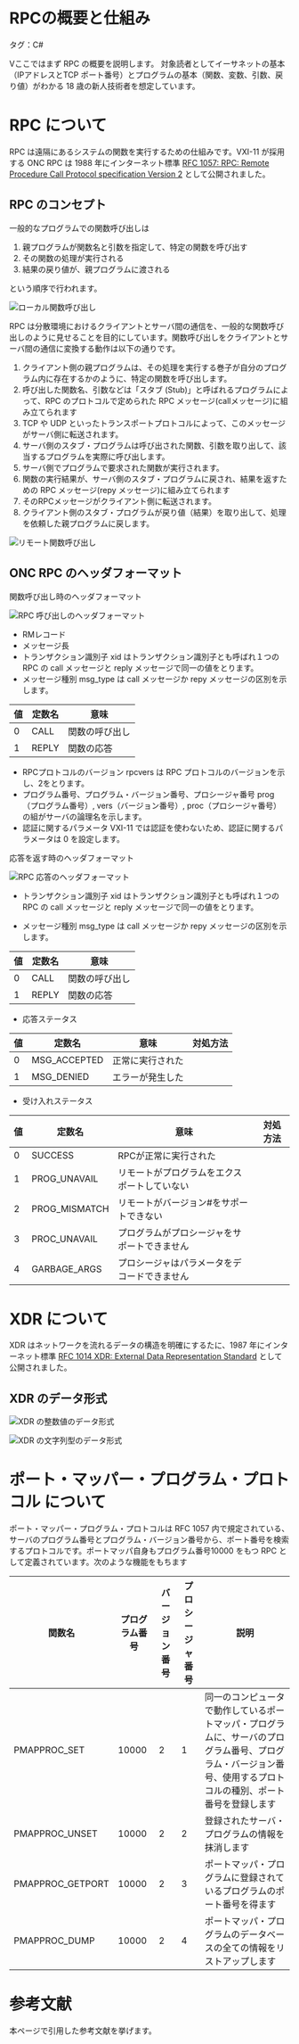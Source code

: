 # RPCの概要と仕組み
タグ：C#

Vここではまず RPC の概要を説明します。
対象読者としてイーサネットの基本（IPアドレスとTCP ポート番号）とプログラムの基本（関数、変数、引数、戻り値）がわかる 18 歳の新人技術者を想定しています。

# RPC について

RPC は遠隔にあるシステムの関数を実行するための仕組みです。VXI-11 が採用する ONC RPC は 1988 年にインターネット標準 [RFC 1057: RPC: Remote Procedure Call Protocol specification Version 2](https://www.ietf.org/rfc/rfc1057.txt) として公開されました。

## RPC のコンセプト

一般的なプログラムでの関数呼び出しは

1. 親プログラムが関数名と引数を指定して、特定の関数を呼び出す
2. その関数の処理が実行される
3. 結果の戻り値が、親プログラムに渡される

という順序で行われます。

![ローカル関数呼び出し](352_RPC_LocalFunctionCall_Sequence.png)

RPC は分散環境におけるクライアントとサーバ間の通信を、一般的な関数呼び出しのように見せることを目的にしています。関数呼び出しをクライアントとサーバ間の通信に変換する動作は以下の通りです。

1. クライアント側の親プログラムは、その処理を実行する巻子が自分のプログラム内に存在するかのように、特定の関数を呼び出します。
2. 呼び出した関数名、引数などは「スタブ (Stub)」と呼ばれるプログラムによって、RPC のプロトコルで定められた RPC メッセージ(callメッセージ)に組み立てられます
3. TCP や UDP といったトランスポートプロトコルによって、このメッセージがサーバ側に転送されます。
4. サーバ側のスタブ・プログラムは呼び出された関数、引数を取り出して、該当するプログラムを実際に呼び出します。
5. サーバ側でプログラムで要求された関数が実行されます。
6. 関数の実行結果が、サーバ側のスタブ・プログラムに戻され、結果を返すための RPC メッセージ(repy メッセージ)に組み立てられます
7. そのRPCメッセージがクライアント側に転送されます。
8. クライアント側のスタブ・プログラムが戻り値（結果）を取り出して、処理を依頼した親プログラムに戻します。

![リモート関数呼び出し](353_RPC_RemoteProcedureCall_Sequence.png)

## ONC RPC のヘッダフォーマット

関数呼び出し時のヘッダフォーマット

![RPC 呼び出しのヘッダフォーマット](362_RPC_Call_HeaderFormat.png)

+ RMレコード
+ メッセージ長
+ トランザクション識別子
xid はトランザクション識別子とも呼ばれ１つの RPC の call メッセージと reply メッセージで同一の値をとります。
+ メッセージ種別
msg_type は call メッセージか repy メッセージの区別を示します。

|値|定数名|意味|
|--|--|--|
|0|CALL|関数の呼び出し|
|1|REPLY|関数の応答|

+ RPCプロトコルのバージョン
rpcvers は RPC プロトコルのバージョンを示し、2をとります。
+ プログラム番号、プログラム・バージョン番号、プロシージャ番号
prog（プログラム番号）, vers（バージョン番号）, proc（プロシージャ番号） の組がサーバの論理名を示します。
+ 認証に関するパラメータ
VXI-11 では認証を使わないため、認証に関するパラメータは 0 を設定します。

応答を返す時のヘッダフォーマット

![RPC 応答のヘッダフォーマット](364_RPC_Reply_HeaderFormat.png)

+ トランザクション識別子
xid はトランザクション識別子とも呼ばれ１つの RPC の call メッセージと reply メッセージで同一の値をとります。

+ メッセージ種別
msg_type は call メッセージか repy メッセージの区別を示します。

|値|定数名|意味|
|--|--|--|
|0|CALL|関数の呼び出し|
|1|REPLY|関数の応答|

+ 応答ステータス

|値|定数名|意味|対処方法|
|--|--|--|--|
|0|MSG_ACCEPTED|正常に実行された||
|1|MSG_DENIED|エラーが発生した||

+ 受け入れステータス

|値|定数名|意味|対処方法|
|--|--|--|--|
|0|SUCCESS|RPCが正常に実行された||
|1|PROG_UNAVAIL|リモートがプログラムをエクスポートしていない||
|2|PROG_MISMATCH|リモートがバージョン#をサポートできない||
|3|PROC_UNAVAIL|プログラムがプロシージャをサポートできません||
|4|GARBAGE_ARGS|プロシージャはパラメータをデコードできません||

# XDR について
XDR はネットワークを流れるデータの構造を明確にするたに、1987 年にインターネット標準 [RFC 1014 XDR: External Data Representation Standard](https://www.ietf.org/rfc/rfc1014txt) として公開されました。

## XDR のデータ形式

![XDR の整数値のデータ形式](551_XDR_Integer_Format.png)

![XDR の文字列型のデータ形式](552_XDR_String_Format.png)

# ポート・マッパー・プログラム・プロトコル について

ポート・マッパー・プログラム・プロトコルは RFC 1057 内で規定されている、サーバのプログラム番号とプログラム・バージョン番号から、ポート番号を検索するプロトコルです。ポートマッパ自身もプログラム番号10000 をもつ RPC として定義されています。次のような機能をもちます

|関数名|プログラム番号|バージョン番号|プロシージャ番号|説明|
|--|--|--|--|--|
|PMAPPROC_SET|10000|2|1|同一のコンピュータで動作しているポートマッパ・プログラムに、サーバのプログラム番号、プログラム・バージョン番号、使用するプロトコルの種別、ポート番号を登録します|
|PMAPPROC_UNSET|10000|2|2|登録されたサーバ・プログラムの情報を抹消します|
|PMAPPROC_GETPORT|10000|2|3|ポートマッパ・プログラムに登録されているプログラムのポート番号を得ます|
|PMAPPROC_DUMP|10000|2|4|ポートマッパ・プログラムのデータベースの全ての情報をリストアップします|

# 参考文献
本ページで引用した参考文献を挙げます。
